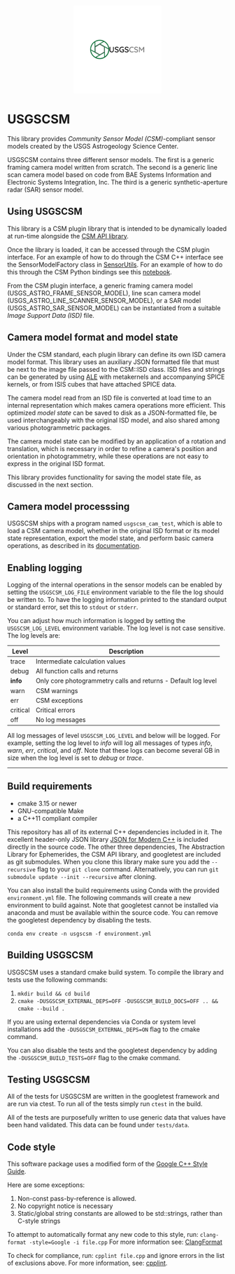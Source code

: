 <p align="center">
  <img src="docs/USGSCSM_Logo.svg" alt="USGSCSM" width=200>
</p>

# USGSCSM

This library provides *Community Sensor Model (CSM)*-compliant sensor models
created by the USGS Astrogeology Science Center.

USGSCSM contains three different sensor models. The first is a
generic framing camera model written from scratch. The second is a
generic line scan camera model based on code from BAE Systems
Information and Electronic Systems Integration, Inc. The third is a
generic synthetic-aperture radar (SAR) sensor model.

## Using USGSCSM

This library is a CSM plugin library that is intended to be dynamically loaded
at run-time alongside the
[CSM API library](https://github.com/USGS-Astrogeology/csm).

Once the library is loaded, it can be accessed through the CSM plugin interface.
For an example of how to do through the CSM C++ interface see the SensorModelFactory
class in [SensorUtils](https://github.com/USGS-Astrogeology/SensorUtils).
For an example of how to do this through the CSM Python bindings see this
[notebook](http://nbviewer.jupyter.org/gist/thareUSGS/4c0eb72799edc33ff4816b2587027148).

From the CSM plugin interface, a generic framing camera model
(USGS_ASTRO_FRAME_SENSOR_MODEL), line scan camera model
(USGS_ASTRO_LINE_SCANNER_SENSOR_MODEL), or a SAR model
(USGS_ASTRO_SAR_SENSOR_MODEL) can be instantiated from a suitable *Image
Support Data (ISD)* file.

## Camera model format and model state

Under the CSM standard, each plugin library can define its own ISD
camera model format. This library uses an auxiliary JSON formatted file that must
be next to the image file passed to the CSM::ISD class.
ISD files and strings can be generated by using [ALE](https://github.com/USGS-Astrogeology/ale)
with metakernels and accompanying SPICE kernels, or from ISIS cubes that have attached
SPICE data.

The camera model read from an ISD file is converted at load time to an
internal representation which makes camera operations more
efficient. This optimized *model state* can be saved to disk as a
JSON-formatted file, be used interchangeably with the
original ISD model, and also shared among various photogrammetric
packages.

The camera model state can be modified by an application of a rotation
and translation, which is necessary in order to refine a camera's
position and orientation in photogrammetry, while these operations are
not easy to express in the original ISD format.

This library provides functionality for saving the model state file,
as discussed in the next section.

## Camera model processsing

USGSCSM ships with a program named ``usgscsm_cam_test``, which is
able to load a CSM camera model, whether in the original ISD format or its
model state representation, export the model state, and perform basic
camera operations, as described in its
[documentation](docs/source/tools/usgscsm_cam_test.rst).

## Enabling logging

Logging of the internal operations in the sensor models can be enabled by setting
the `USGSCSM_LOG_FILE` environment variable to the file the log should be written to.
To have the logging information printed to the standard output or standard error, set
this to `stdout` or `stderr`.

You can adjust how much information is logged by setting the `USGSCSM_LOG_LEVEL`
environment variable. The log level is not case sensitive.
The log levels are:

| Level | Description |
| ----- | ----------- |
| trace | Intermediate calculation values |
| debug | All function calls and returns |
| **info** | Only core photogrammetry calls and returns - Default log level |
| warn | CSM warnings |
| err | CSM exceptions |
| critical | Critical errors |
| off | No log messages |

All log messages of level `USGSCSM_LOG_LEVEL` and below will be logged. For example,
setting the log level to *info* will log all messages of types *info*, *warn*, *err*,
*critical*, and *off*. Note that these logs can become several GB in size when the
log level is set to *debug* or *trace*.

---

## Build requirements

* cmake 3.15 or newer
* GNU-compatible Make
* a C++11 compliant compiler

This repository has all of its external C++ dependencies included in it. The
excellent header-only JSON library
[JSON for Modern C++](https://github.com/nlohmann/json) is included directly in
the source code. The other three dependencies, The Abstraction Library for
Ephemerides, the CSM API library, and googletest are included as git submodules.
When you clone this library make sure you add the `--recursive` flag to your
`git clone` command. Alternatively, you can run
`git submodule update --init --recursive` after cloning.

You can also install the build requirements using Conda with the provided
`environment.yml` file. The following commands will create a new environment
to build against. Note that googletest cannot be installed via anaconda and must
be available within the source code. You can remove the googletest dependency
by disabling the tests.

```
conda env create -n usgscsm -f environment.yml
```

## Building USGSCSM

USGSCSM uses a standard cmake build system. To compile the library and
tests use the following commands:

1. `mkdir build && cd build`
2. `cmake -DUSGSCSM_EXTERNAL_DEPS=OFF -DUSGSCSM_BUILD_DOCS=OFF .. && cmake --build .`

If you are using external dependencies via Conda or system level installations
add the `-DUSGSCSM_EXTERNAL_DEPS=ON` flag to the cmake command.

You can also disable the tests and the googletest dependency by adding the
`-DUSGSCSM_BUILD_TESTS=OFF` flag to the cmake command.

## Testing USGSCSM

All of the tests for USGSCSM are written in the googletest framework
and are run via ctest. To run all of the tests simply run `ctest` in the build.

All of the tests are purposefully written to use generic data that values have
been hand validated. This data can be found under `tests/data`.

## Code style

This software package uses a modified form of the
[Google C++ Style Guide](https://google.github.io/styleguide/cppguide.html).

Here are some exceptions:

1. Non-const pass-by-reference is allowed.
2. No copyright notice is necessary
3. Static/global string constants are allowed to be std::strings, rather than C-style strings

To attempt to automatically format any new code to this style, run:
`clang-format -style=Google -i file.cpp`
For more information see: [ClangFormat](https://clang.llvm.org/docs/ClangFormat.html)

To check for compliance, run: `cpplint file.cpp` and ignore errors in the list of exclusions above.
For more information, see: [cpplint](https://github.com/cpplint/cpplint).
